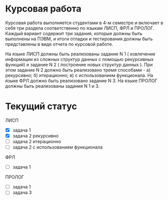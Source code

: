 Курсовая работа
===============
Курсовая работа выполняется студентами в 4-м семестре и включает в себя три раздела соответственно по языкам ЛИСП, ФРЛ и ПРОЛОГ. 
Каждый вариант содержит три задания, которые должны быть выполнены на ПЭВМ, и итоги отладки и тестирования должны быть представлены в виде отчета по курсовой работе. 

На языке ЛИСП должны быть реализованы задание N 1 ( извлечение информации из сложных структур данных с помощью рекурсивных функций) и задание N 2 ( построение новых структур данных ). При этом задание N 2 должно быть реализовано тремя способами - а) рекурсивно; б) итерационно; в) с использованием функционала. 
На языке ФРЛ должно быть реализовано задание N 3. 
На языке ПРОЛОГ должны быть реализованы задания N 1 и 3.

Текущий статус
==============
ЛИСП
- [x] задача 1
- [x] задача 2 рекурсивно 
- [ ] задача 2 итерационно
- [ ] задача 2 с использованием функционала

ФРЛ
- [ ] задача 1

ПРОЛОГ
- [ ] задача  1
- [ ] задача  3
